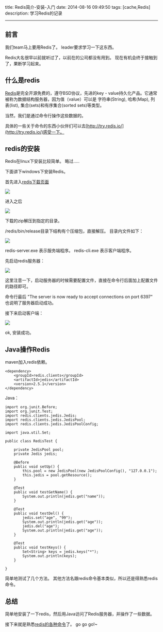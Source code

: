 title: Redis简介-安装-入门
date: 2014-08-16 09:49:50
tags: [cache,Redis]
description: 学习Redis的记录

---------------
## 前言 ##

我们team马上要用Redis了。 leader要求学习一下这东西。

Redis大名很早以前就听过了，以前在的公司都没有用到。 现在有机会终于接触到了，果断学习起来。

## 什么是redis ##

[Redis](http://redis.io/)是完全开源免费的，遵守BSD协议，先进的key - value持久化产品。它通常被称为数据结构服务器，因为值（value）可以是 字符串(String), 哈希(Map), 列表(list), 集合(sets)和有序集合(sorted sets)等类型。

当然，我们是通过命令行操作这些数据的。

具体的一些关于命令的东西小伙伴们可以去[http://try.redis.io/](http://try.redis.io/)感受一下。

## redis的安装 ##

Redis在linux下安装比较简单。 略过.....

下面讲下windows下安装Redis。

首先进入[redis下载页面](http://redis.io/download)

![](http://format-blog-image.qiniudn.com/redis1.jpg)

进入之后

![](http://format-blog-image.qiniudn.com/redis2.jpg)

下载的zip解压到指定的目录。

/redis/bin/release目录下结构有个压缩包，直接解压。 目录内文件如下：

![](http://format-blog-image.qiniudn.com/redis3.jpg)

redis-server.exe 表示服务端程序。
redis-cli.exe    表示客户端程序。

先启动redis服务器：

![](http://format-blog-image.qiniudn.com/redis4.jpg)

这里注意一下，启动服务器的时候需要配置文件，直接在命令行后面加上配置文件的路径即可。

命令行最后  "The server is now ready to accept connections on port 6397"  也说明了服务器启动成功。

接下来启动客户端：

![](http://format-blog-image.qiniudn.com/redis5.jpg)

ok, 安装成功。

## Java操作Redis ##

maven加入redis依赖。

	<dependency>
		<groupId>redis.clients</groupId>
		<artifactId>jedis</artifactId>
		<version>2.5.1</version>
	</dependency>

Java：

	import org.junit.Before;
	import org.junit.Test;
	import redis.clients.jedis.Jedis;
	import redis.clients.jedis.JedisPool;
	import redis.clients.jedis.JedisPoolConfig;
	
	import java.util.Set;
	
	public class RedisTest {
	
	    private JedisPool pool;
	    private Jedis jedis;
	
	    @Before
	    public void setUp() {
	        this.pool = new JedisPool(new JedisPoolConfig(), "127.0.0.1");
	        this.jedis = pool.getResource();
	    }
	
	    @Test
	    public void testGetName() {
	        System.out.println(jedis.get("name"));
	    }
	
	    @Test
	    public void testDel() {
	        jedis.set("age", "99");
	        System.out.println(jedis.get("age"));
	        jedis.del("age");
	        System.out.println(jedis.get("age"));
	    }
	
	    @Test
	    public void testKeys() {
	        Set<String> keys = jedis.keys("*");
	        System.out.println(keys);
	    }
	
	}

简单地测试了几个方法。 其他方法名跟redis命令基本类似，所以还是得熟悉redis命令。

## 总结 ##

简单地安装了一下redis，然后用Java访问了Redis服务器，并操作了一些数据。

接下来就是熟悉[redis的各种命令](http://redis.io/commands)了。  go go go!~
